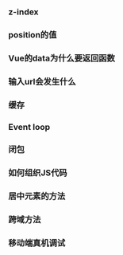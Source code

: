 ###  z-index

### position的值

###  Vue的data为什么要返回函数

###  输入url会发生什么

### 缓存

### Event loop

### 闭包

### 如何组织JS代码

### 居中元素的方法

### 跨域方法

### 移动端真机调试









